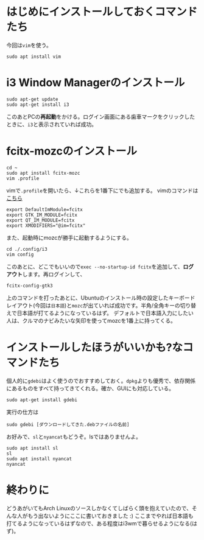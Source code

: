 # はじめにインストールしておくコマンドたち

今回は`vim`を使う。

```ruby:terminal
sudo apt install vim
```

# i3 Window Managerのインストール

```ruby:terminal
sudo apt-get update
sudo apt-get install i3
```

このあとPCの**再起動**をかける。ログイン画面にある歯車マークをクリックしたときに、`i3`と表示されていれば成功。

# fcitx-mozcのインストール

```ruby:terminal
cd ~
sudo apt install fcitx-mozc
vim .profile
```

vimで`.profile`を開いたら、↓これらを1番下にでも追加する。
vimのコマンドは[こちら](https://eng-entrance.com/linux-vi-save)

```ruby:.config
export DefaultImModule=fcitx
export GTK_IM_MODULE=fcitx
export QT_IM_MODULE=fcitx
export XMODIFIERS="@im=fcitx"
```
また、起動時にmozcが勝手に起動するようにする。  
 
```ruby:./.config/i3
cd ./.config/i3
vim config
```
このあとに、どこでもいいので`exec --no-startup-id fcitx`を追加して、**ログアウト**します。再ログインして、

```ruby:terminal
fcitx-config-gtk3
```

上のコマンドを打ったあとに、Ubuntuのインストール時の設定したキーボードレイアウト(今回は`日本語`)と`mozc`が出ていれば成功です。半角/全角キーの切り替えで日本語が打てるようになっているはず。
デフォルトで日本語入力にしたい人は、クルマのナビみたいな矢印を使ってmozcを1番上に持ってくる。

# インストールしたほうがいいかも?なコマンドたち

個人的に`gdebi`はよく使うのでおすすめしておく。`dpkg`よりも優秀で、依存関係にあるものをすべて持ってきてくれる。確か、GUIにも対応している。

```ruby:terminal
sudo apt-get install gdebi
```

実行の仕方は

```ruby:terminal
sudo gdebi [ダウンロードしてきた.debファイルの名前]
```

お好みで、`sl`と`nyancat`もどうぞ。lsではありませんよ。

```ruby:terminal
sudo apt install sl
sl
sudo apt install nyancat
nyancat
```

# 終わりに

どうあがいてもArch Linuxのソースしかなくてしばらく頭を抱えていたので、そんな人がもう出ないようにここに書いておきました :)
ここまでやれば日本語も打てるようになっているはずなので、ある程度はi3wmで暮らせるようになる(はず)。
